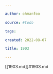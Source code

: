 ```yaml
---

author: ohmanfoo

source: #todo

tags: 

created: 2022-08-07

title: 1903

---
```

[[1903.md]]#1903.md